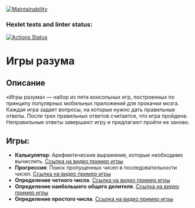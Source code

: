[![Maintainability](https://api.codeclimate.com/v1/badges/c2c9bc5b042b4eb28fa2/maintainability)](https://codeclimate.com/github/Anakharsis9/frontend-project-44/maintainability)

### Hexlet tests and linter status:

[![Actions Status](https://github.com/Anakharsis9/frontend-project-44/actions/workflows/hexlet-check.yml/badge.svg)](https://github.com/Anakharsis9/frontend-project-44/actions)

# Игры разума

## Описание

«Игры разума» — набор из пяти консольных игр, построенных по принципу популярных мобильных приложений для прокачки мозга. Каждая игра задает вопросы, на которые нужно дать правильные ответы. После трех правильных ответов считается, что игра пройдена. Неправильные ответы завершают игру и предлагают пройти ее заново.

## Игры:

- **Калькулятор**: Арифметические выражения, которые необходимо вычислить.
  [Ссылка на видео пример игры](https://asciinema.org/a/cmyohCskUBvyj4L7DJ1DIGQq5)
- **Прогрессия**: Поиск пропущенных чисел в последовательности чисел.
  [Ссылка на видео пример игры](https://asciinema.org/a/eybQcszi1Czkss3Zx2XaorC6R)
- **Определение четного числа**.
  [Ссылка на видео пример игры](https://asciinema.org/a/zAiEmHnnBm6pbOQAqIXCl1tsW)
- **Определение наибольшего общего делителя**.
  [Ссылка на видео пример игры](https://asciinema.org/a/HV4T71rsyTyyWVk7rdL7LFIDF)
- **Определение простого числа**.
  [Ссылка на видео пример игры](https://asciinema.org/a/2RIpaFxpKAaoQwPFM5loezRLi)
